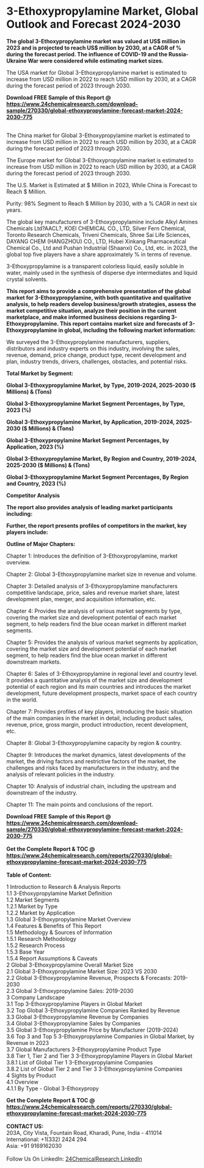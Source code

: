 <h1>3-Ethoxypropylamine Market, Global Outlook and Forecast 2024-2030</h1><p><strong>The global 3-Ethoxypropylamine market was valued at US$ million in 2023 and is projected to reach US$ million by 2030, at a CAGR of % during the forecast period. The influence of COVID-19 and the Russia-Ukraine War were considered while estimating market sizes.</strong></p><p>
</p><p>The USA market for Global 3-Ethoxypropylamine market is estimated to increase from USD million in 2022 to reach USD million by 2030, at a CAGR during the forecast period of 2023 through 2030.</p><div><b>Download FREE Sample of this Report @ 
            <a href="https://www.24chemicalresearch.com/download-sample/270330/global-ethoxypropylamine-forecast-market-2024-2030-775">
            https://www.24chemicalresearch.com/download-sample/270330/global-ethoxypropylamine-forecast-market-2024-2030-775</a></b></div><br><p>
</p><p>The China market for Global 3-Ethoxypropylamine market is estimated to increase from USD million in 2022 to reach USD million by 2030, at a CAGR during the forecast period of 2023 through 2030.</p><p>
</p><p>The Europe market for Global 3-Ethoxypropylamine market is estimated to increase from USD million in 2022 to reach USD million by 2030, at a CAGR during the forecast period of 2023 through 2030.</p><p>
</p><p>The U.S. Market is Estimated at $ Million in 2023, While China is Forecast to Reach $ Million.</p><p>
Purity: 98% Segment to Reach $ Million by 2030, with a % CAGR in next six years.</p><p>
</p><p>The global key manufacturers of 3-Ethoxypropylamine include Alkyl Amines Chemicals Ltd?AACL?, KOEI CHEMICAL CO., LTD, Silver Fern Chemical, Toronto Research Chemicals, Triveni Chemicals, Shree Sai Life Sciences, DAYANG CHEM (HANGZHOU) CO., LTD, Hubei Xinkang Pharmaceutical Chemical Co., Ltd and Pushan Industrial (Shaanxi) Co., Ltd, etc. in 2023, the global top five players have a share approximately % in terms of revenue.</p><p>
3-Ethoxypropylamine is a transparent colorless liquid, easily soluble in water, mainly used in the synthesis of disperse dye intermediates and liquid crystal solvents.</p><p>
<strong>This report aims to provide a comprehensive presentation of the global market for 3-Ethoxypropylamine, with both quantitative and qualitative analysis, to help readers develop business/growth strategies, assess the market competitive situation, analyze their position in the current marketplace, and make informed business decisions regarding 3-Ethoxypropylamine. This report contains market size and forecasts of 3-Ethoxypropylamine in global, including the following market information:</strong></p><p>
</p><p>
</p><p>We surveyed the 3-Ethoxypropylamine manufacturers, suppliers, distributors and industry experts on this industry, involving the sales, revenue, demand, price change, product type, recent development and plan, industry trends, drivers, challenges, obstacles, and potential risks.</p><p>
<strong>Total Market by Segment:</strong></p><p>
<strong>Global 3-Ethoxypropylamine Market, by Type, 2019-2024, 2025-2030 ($ Millions) &amp; (Tons)</strong></p><p>
<strong>Global 3-Ethoxypropylamine Market Segment Percentages, by Type, 2023 (%)</strong></p><p>
</p><p>
<strong>Global 3-Ethoxypropylamine Market, by Application, 2019-2024, 2025-2030 ($ Millions) &amp; (Tons)</strong></p><p>
<strong>Global 3-Ethoxypropylamine Market Segment Percentages, by Application, 2023 (%)</strong></p><p>
</p><p>
<strong>Global 3-Ethoxypropylamine Market, By Region and Country, 2019-2024, 2025-2030 ($ Millions) &amp; (Tons)</strong></p><p>
<strong>Global 3-Ethoxypropylamine Market Segment Percentages, By Region and Country, 2023 (%)</strong></p><p>
</p><p>
<strong>Competitor Analysis</strong></p><p>
<strong>The report also provides analysis of leading market participants including:</strong></p><p>
</p><p>
<strong>Further, the report presents profiles of competitors in the market, key players include:</strong></p><p>
</p><p>
<strong>Outline of Major Chapters:</strong></p><p>
</p><p>Chapter 1: Introduces the definition of 3-Ethoxypropylamine, market overview.</p><p>
Chapter 2: Global 3-Ethoxypropylamine market size in revenue and volume.</p><p>
Chapter 3: Detailed analysis of 3-Ethoxypropylamine manufacturers competitive landscape, price, sales and revenue market share, latest development plan, merger, and acquisition information, etc.</p><p>
Chapter 4: Provides the analysis of various market segments by type, covering the market size and development potential of each market segment, to help readers find the blue ocean market in different market segments.</p><p>
Chapter 5: Provides the analysis of various market segments by application, covering the market size and development potential of each market segment, to help readers find the blue ocean market in different downstream markets.</p><p>
Chapter 6: Sales of 3-Ethoxypropylamine in regional level and country level. It provides a quantitative analysis of the market size and development potential of each region and its main countries and introduces the market development, future development prospects, market space of each country in the world.</p><p>
Chapter 7: Provides profiles of key players, introducing the basic situation of the main companies in the market in detail, including product sales, revenue, price, gross margin, product introduction, recent development, etc.</p><p>
Chapter 8: Global 3-Ethoxypropylamine capacity by region &amp; country.</p><p>
Chapter 9: Introduces the market dynamics, latest developments of the market, the driving factors and restrictive factors of the market, the challenges and risks faced by manufacturers in the industry, and the analysis of relevant policies in the industry.</p><p>
Chapter 10: Analysis of industrial chain, including the upstream and downstream of the industry.</p><p>
Chapter 11: The main points and conclusions of the report.</p><div><b>Download FREE Sample of this Report @ 
            <a href="https://www.24chemicalresearch.com/download-sample/270330/global-ethoxypropylamine-forecast-market-2024-2030-775">
            https://www.24chemicalresearch.com/download-sample/270330/global-ethoxypropylamine-forecast-market-2024-2030-775</a></b></div><br><div><b>Get the Complete Report & TOC @ 
            <a href="https://www.24chemicalresearch.com/reports/270330/global-ethoxypropylamine-forecast-market-2024-2030-775">
            https://www.24chemicalresearch.com/reports/270330/global-ethoxypropylamine-forecast-market-2024-2030-775</a></b></div><br>
            <b>Table of Content:</b><p>1 Introduction to Research & Analysis Reports<br />
    1.1 3-Ethoxypropylamine Market Definition<br />
    1.2 Market Segments<br />
        1.2.1 Market by Type<br />
        1.2.2 Market by Application<br />
    1.3 Global 3-Ethoxypropylamine Market Overview<br />
    1.4 Features & Benefits of This Report<br />
    1.5 Methodology & Sources of Information<br />
        1.5.1 Research Methodology<br />
        1.5.2 Research Process<br />
        1.5.3 Base Year<br />
        1.5.4 Report Assumptions & Caveats<br />
2 Global 3-Ethoxypropylamine Overall Market Size<br />
    2.1 Global 3-Ethoxypropylamine Market Size: 2023 VS 2030<br />
    2.2 Global 3-Ethoxypropylamine Revenue, Prospects & Forecasts: 2019-2030<br />
    2.3 Global 3-Ethoxypropylamine Sales: 2019-2030<br />
3 Company Landscape<br />
    3.1 Top 3-Ethoxypropylamine Players in Global Market<br />
    3.2 Top Global 3-Ethoxypropylamine Companies Ranked by Revenue<br />
    3.3 Global 3-Ethoxypropylamine Revenue by Companies<br />
    3.4 Global 3-Ethoxypropylamine Sales by Companies<br />
    3.5 Global 3-Ethoxypropylamine Price by Manufacturer (2019-2024)<br />
    3.6 Top 3 and Top 5 3-Ethoxypropylamine Companies in Global Market, by Revenue in 2023<br />
    3.7 Global Manufacturers 3-Ethoxypropylamine Product Type<br />
    3.8 Tier 1, Tier 2 and Tier 3 3-Ethoxypropylamine Players in Global Market<br />
        3.8.1 List of Global Tier 1 3-Ethoxypropylamine Companies<br />
        3.8.2 List of Global Tier 2 and Tier 3 3-Ethoxypropylamine Companies<br />
4 Sights by Product<br />
    4.1 Overview<br />
        4.1.1 By Type - Global 3-Ethoxypropy</p><div><b>Get the Complete Report & TOC @ 
            <a href="https://www.24chemicalresearch.com/reports/270330/global-ethoxypropylamine-forecast-market-2024-2030-775">
            https://www.24chemicalresearch.com/reports/270330/global-ethoxypropylamine-forecast-market-2024-2030-775</a></b></div><br><b>CONTACT US:</b><br>
            203A, City Vista, Fountain Road, Kharadi, Pune, India - 411014<br>
            International: +1(332) 2424 294<br>
            Asia: +91 9169162030 <br><br>
            Follow Us On LinkedIn: <a href="https://www.linkedin.com/company/24chemicalresearch/">24ChemicalResearch LinkedIn</a>